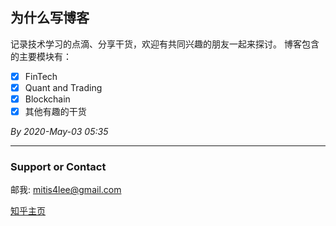 ## 为什么写博客

记录技术学习的点滴、分享干货，欢迎有共同兴趣的朋友一起来探讨。
博客包含的主要模块有：
- [x]  FinTech
- [x]  Quant and Trading
- [x]  Blockchain
- [x]  其他有趣的干货

*By 2020-May-03 05:35*


**********************
### Support or Contact
邮我: <mitis4lee@gmail.com>

[知乎主页](https://www.zhihu.com/people/li-ze-hang)  

